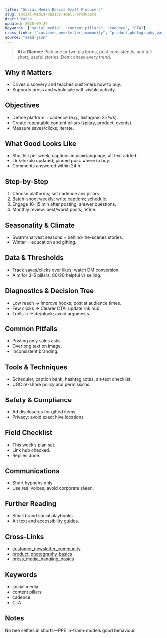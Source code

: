 ```yaml
---
title: "Social Media Basics Small Producers"
slug: social-media-basics-small-producers
draft: false
updated: 2025-09-29
keywords: ["social media", "content pillars", "cadence", "CTA"]
cross_links: ["customer_newsletter_community", "product_photography_basics", "press_media_handling_basics"]
source: "seed-json"
---
```


> **At a Glance:** Pick one or two platforms, post consistently, and tell short, useful stories. Don’t chase every trend.

## Why it Matters
- Drives discovery and teaches customers how to buy.
- Supports press and wholesale with visible activity.

## Objectives
- Define platform + cadence (e.g., Instagram 3×/wk).
- Create repeatable content pillars (apiary, product, events).
- Measure saves/clicks; iterate.

## What Good Looks Like
- Shot list per week; captions in plain language; alt text added.
- Link-in-bio updated; pinned post: where to buy.
- Comments answered within 24 h.

## Step-by-Step
1) Choose platforms; set cadence and pillars.
2) Batch-shoot weekly; write captions; schedule.
3) Engage 10–15 min after posting; answer questions.
4) Monthly review: best/worst posts; refine.

## Seasonality & Climate
- Swarm/harvest seasons = behind-the-scenes stories.
- Winter = education and gifting.

## Data & Thresholds
- Track saves/clicks over likes; watch DM conversion.
- Aim for 3–5 pillars; 80/20 helpful vs selling.

## Diagnostics & Decision Tree
- Low reach -> Improve hooks; post at audience times.
- Few clicks -> Clearer CTA; update link hub.
- Trolls -> Hide/block; avoid arguments.

## Common Pitfalls
- Posting only sales asks.
- Overlong text on image.
- Inconsistent branding.

## Tools & Techniques
- Scheduler, caption bank, hashtag notes, alt-text checklist.
- UGC re-share policy and permissions.

## Safety & Compliance
- Ad disclosures for gifted items.
- Privacy: avoid exact hive locations.

## Field Checklist
- This week’s plan set.
- Link hub checked.
- Replies done.

## Communications
- Short hyphens only.
- Use real voices; avoid corporate sheen.

## Further Reading
- Small brand social playbooks.
- Alt text and accessibility guides.

## Cross-Links
- [customer_newsletter_community](/topics/customer-newsletter-community/)
- [product_photography_basics](/topics/product-photography-basics/)
- [press_media_handling_basics](/topics/press-media-handling-basics/)

## Keywords
- social media
- content pillars
- cadence
- CTA

## Notes
No bee selfies in shorts—PPE in-frame models good behaviour.
